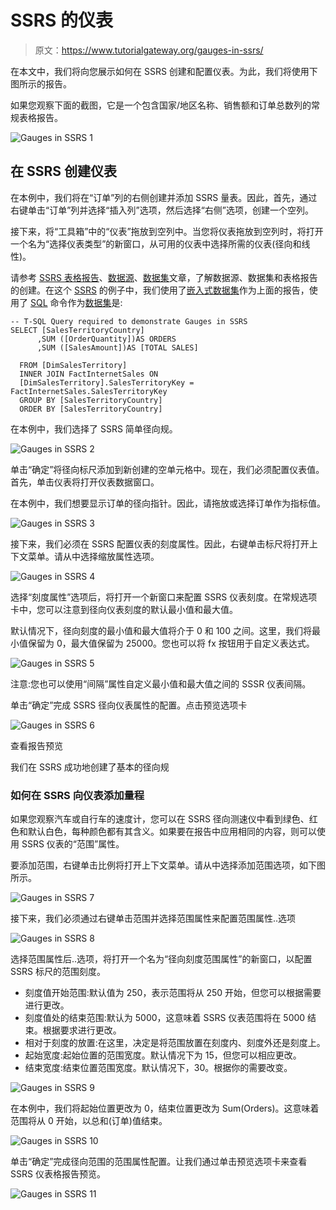 # SSRS 的仪表

> 原文：<https://www.tutorialgateway.org/gauges-in-ssrs/>

在本文中，我们将向您展示如何在 SSRS 创建和配置仪表。为此，我们将使用下图所示的报告。

如果您观察下面的截图，它是一个包含国家/地区名称、销售额和订单总数列的常规表格报告。

![Gauges in SSRS 1](img/07163fe5a40a753c62b2dd462cdccb78.png)

## 在 SSRS 创建仪表

在本例中，我们将在“订单”列的右侧创建并添加 SSRS 量表。因此，首先，通过右键单击“订单”列并选择“插入列”选项，然后选择“右侧”选项，创建一个空列。

接下来，将“工具箱”中的“仪表”拖放到空列中。当您将仪表拖放到空列时，将打开一个名为“选择仪表类型”的新窗口，从可用的仪表中选择所需的仪表(径向和线性)。

请参考 [SSRS 表格报告](https://www.tutorialgateway.org/ssrs-table-report/)、[数据源](https://www.tutorialgateway.org/ssrs-shared-data-source/)、[数据集](https://www.tutorialgateway.org/shared-dataset-in-ssrs/)文章，了解数据源、数据集和表格报告的创建。在这个 [SSRS](https://www.tutorialgateway.org/ssrs/) 的例子中，我们使用了[嵌入式数据集](https://www.tutorialgateway.org/embedded-dataset-in-ssrs/)作为上面的报告，使用了 [SQL](https://www.tutorialgateway.org/sql/) 命令作为[数据集](https://www.tutorialgateway.org/embedded-dataset-in-ssrs/)是:

```
-- T-SQL Query required to demonstrate Gauges in SSRS 
SELECT [SalesTerritoryCountry]
      ,SUM ([OrderQuantity])AS ORDERS
      ,SUM ([SalesAmount])AS [TOTAL SALES] 

  FROM [DimSalesTerritory]
  INNER JOIN FactInternetSales ON
  [DimSalesTerritory].SalesTerritoryKey = FactInternetSales.SalesTerritoryKey
  GROUP BY [SalesTerritoryCountry]
  ORDER BY [SalesTerritoryCountry]
```

在本例中，我们选择了 SSRS 简单径向规。

![Gauges in SSRS 2](img/dba3d64dcd4854aecd41d646b762884b.png)

单击“确定”将径向标尺添加到新创建的空单元格中。现在，我们必须配置仪表值。首先，单击仪表将打开仪表数据窗口。

在本例中，我们想要显示订单的径向指针。因此，请拖放或选择订单作为指标值。

![Gauges in SSRS 3](img/66ca479373d3df1cbe0a3229680153d6.png)

接下来，我们必须在 SSRS 配置仪表的刻度属性。因此，右键单击标尺将打开上下文菜单。请从中选择缩放属性选项。

![Gauges in SSRS 4](img/f2dfd3acc80bded5ee5b3da0690271e0.png)

选择“刻度属性”选项后，将打开一个新窗口来配置 SSRS 仪表刻度。在常规选项卡中，您可以注意到径向仪表刻度的默认最小值和最大值。

默认情况下，径向刻度的最小值和最大值将介于 0 和 100 之间。这里，我们将最小值保留为 0，最大值保留为 25000。您也可以将 fx 按钮用于自定义表达式。

![Gauges in SSRS 5](img/7579b5d1210512256f436f03b90077d2.png)

注意:您也可以使用“间隔”属性自定义最小值和最大值之间的 SSSR 仪表间隔。

单击“确定”完成 SSRS 径向仪表属性的配置。点击预览选项卡

![Gauges in SSRS 6](img/f27a35e893ba66e710a9a82588d75373.png)

查看报告预览

我们在 SSRS 成功地创建了基本的径向规

### 如何在 SSRS 向仪表添加量程

如果您观察汽车或自行车的速度计，您可以在 SSRS 径向测速仪中看到绿色、红色和默认白色，每种颜色都有其含义。如果要在报告中应用相同的内容，则可以使用 SSRS 仪表的“范围”属性。

要添加范围，右键单击比例将打开上下文菜单。请从中选择添加范围选项，如下图所示。

![Gauges in SSRS 7](img/8237354a6dd91d7af80674423c78325a.png)

接下来，我们必须通过右键单击范围并选择范围属性来配置范围属性..选项

![Gauges in SSRS 8](img/635be79523af7ed48cbfa901c4c12021.png)

选择范围属性后..选项，将打开一个名为“径向刻度范围属性”的新窗口，以配置 SSRS 标尺的范围刻度。

*   刻度值开始范围:默认值为 250，表示范围将从 250 开始，但您可以根据需要进行更改。
*   刻度值处的结束范围:默认为 5000，这意味着 SSRS 仪表范围将在 5000 结束。根据要求进行更改。
*   相对于刻度的放置:在这里，决定是将范围放置在刻度内、刻度外还是刻度上。
*   起始宽度:起始位置的范围宽度。默认情况下为 15，但您可以相应更改。
*   结束宽度:结束位置范围宽度。默认情况下，30。根据你的需要改变。

![Gauges in SSRS 9](img/7757bddf4427df845680ae436dce63a5.png)

在本例中，我们将起始位置更改为 0，结束位置更改为 Sum(Orders)。这意味着范围将从 0 开始，以总和(订单)值结束。

![Gauges in SSRS 10](img/8b1e253f393aca0bbc31b2e68634f9dc.png)

单击“确定”完成径向范围的范围属性配置。让我们通过单击预览选项卡来查看 SSRS 仪表格报告预览。

![Gauges in SSRS 11](img/a13063e4f14e3f27427fdbc2f14ad996.png)